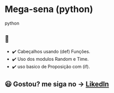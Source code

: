 # Mega-sena (python)
 python


## 🚀 

- ✔️ Cabeçalhos usando (def) Funções.
- ✔️ Uso dos modulos Random e Time.
- ✔️ uso basico de Proposição com (if).

## 😃 Gostou? me siga no -> [Likedln](https://www.linkedin.com/in/thales-ian-carlesso-975014214/)
